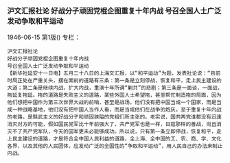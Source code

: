 ### 沪文汇报社论  好战分子顽固党棍企图重复十年内战  号召全国人士广泛发动争取和平运动

1946-06-15
第1版()
专栏：

    沪文汇报社论
    好战分子顽固党棍企图重复十年内战
    号召全国人士广泛发动争取和平运动
    【新华社延安十一日电】五月二十八日的上海文汇报，以“和平运动”为题，发表社论说：“目前时局正处在严重关头，摆在面前的道路有三条：第一条是立刻停战，恢复和平，走上民主建设的大道；第二条是继续内战，扩大内战，重演十年所谓“剿共”的悲剧；第三条是一面谈，一面战，拖延复拖延。拖的道路是失败主义的道路，某些外国人士希望拖，甚至帮忙制造拖的局面，因为他们想把中国作为第三次世界大战的前哨，甚至是战场，他们没有把中国当成一个国家，而是当成一种战略基地，他们没有把中国人当作人看，而是当成他们在战争的炮灰。至于重复十年内战的老路，是黩武主义的好战分子和顽固狭隘的党棍们所主张的。老实说，国共两党谁都没有迅速消灭对方的可能，假如国民党军比十年前强大了，共产党军也是一样，日寇那样的善战，尚且消灭不了共产党军队，今天的国军更未必能够成功。所以说，只有第一条立即停战，恢复和平，走上民主建设的道路，才是符合全中国人民利益的道路，全上海、全中国的工、农、商、学、文化各界，以及其他的人民团体，应发动广泛的全国性的“争取和平运动”，用人民自己的办法来制止内战。
